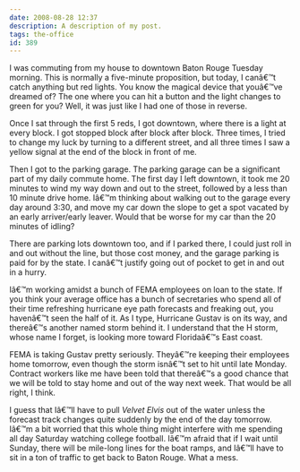 ```yaml
---
date: 2008-08-28 12:37
description: A description of my post.
tags: the-office
id: 389
---
```

I was commuting from my house to downtown Baton Rouge Tuesday morning.  This is normally a five-minute proposition, but today, I canâ€™t catch anything but red lights.  You know the magical device that youâ€™ve dreamed of?  The one where you can hit a button and the light changes to green for you?  Well, it was just like I had one of those in reverse.

Once I sat through the first 5 reds, I got downtown, where there is a light at every block.  I got stopped block after block after block.  Three times, I tried to change my luck by turning to a different street, and all three times I saw a yellow signal at the end of the block in front of me.
<!--more-->
Then I got to the parking garage.  The parking garage can be a significant part of my daily commute home.  The first day I left downtown, it took me 20 minutes to wind my way down and out to the street, followed by a less than 10 minute drive home.  Iâ€™m thinking about walking out to the garage every day around 3:30, and move my car down the slope to get a spot vacated by an early arriver/early leaver.  Would that be worse for my car than the 20 minutes of idling?

There are parking lots downtown too, and if I parked there, I could just roll in and out without the line, but those cost money, and the garage parking is paid for by the state.  I canâ€™t justify going out of pocket to get in and out in a hurry.

Iâ€™m working amidst a bunch of FEMA employees on loan to the state.  If you think your average office has a bunch of secretaries who spend all of their time refreshing hurricane eye path forecasts and freaking out, you havenâ€™t seen the half of it.  As I type, Hurricane Gustav is on its way, and thereâ€™s another named storm behind it.  I understand that the H storm, whose name I forget, is looking more toward Floridaâ€™s East coast.

FEMA is taking Gustav pretty seriously.  Theyâ€™re keeping their employees home tomorrow, even though the storm isnâ€™t set to hit until late Monday.  Contract workers like me have been told that thereâ€™s a good chance that we will be told to stay home and out of the way next week.  That would be all right, I think.

I guess that Iâ€™ll have to pull <i>Velvet Elvis</i> out of the water unless the forecast track changes quite suddenly by the end of the day tomorrow.  Iâ€™m a bit worried that this whole thing might interfere with me spending all day Saturday watching college football.  Iâ€™m afraid that if I wait until Sunday, there will be mile-long lines for the boat ramps, and Iâ€™ll have to sit in a ton of traffic to get back to Baton Rouge.  What a mess.
